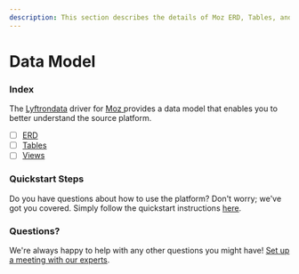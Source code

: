 ```yaml
---
description: This section describes the details of Moz ERD, Tables, and Views.
---
```


# Data Model

### Index

The  [Lyftrondata](https://www.lyftrondata.com/) driver for [Moz](https://www.lyftrondata.com/integration/moz/)[ ](https://www.lyftrondata.com/integration/moz/)provides a data model that enables you to better understand the source platform.

* [ ] [ERD](../../../marketing-analytics/moz/data-model/erd.md)
* [ ] [Tables](../../../marketing-analytics/moz/data-model/tables.md)
* [ ] [Views](../../../marketing-analytics/moz/data-model/views.md)

### Quickstart Steps

Do you have questions about how to use the platform? Don't worry; we've got you covered. Simply follow the quickstart instructions [here](../../../../quickstart-steps.md).

### Questions? <a href="#questions" id="questions"></a>

We're always happy to help with any other questions you might have! [Set up a meeting with our experts](https://www.lyftrondata.com/book-a-meeting/).

